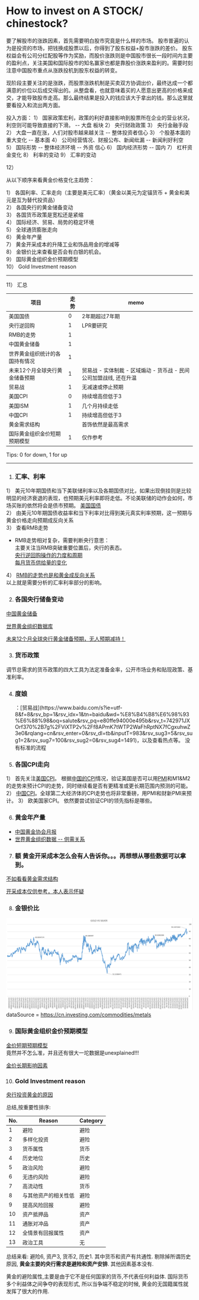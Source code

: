 # How to invest on A STOCK/ chinestock?

要了解股市的涨跌因素，首先需要明白股市究竟是什么样的市场。 股市普遍的认为是投资的市场，把钱换成股票以后，你得到了股东权益+股市涨跌的差价。 股东权益会有公司分红配股等作为奖励，而股价涨跌则是中国股市很长一段时间内主要的盈利点，关注美国和国际股市的知名赢家也都是靠股价涨跌来盈利的。需要时刻注意中国股市重点从涨跌投机到股东权益的转变。

现阶段主要关注的是涨跌，而股票涨跌机制是买卖双方协调出价，最终达成一个都满意的价位以后成交得出的。从整盘看，也就意味着买的人愿意出更高的价格来成交，才能导致股市走高。那么最终结果是投入的钱应该大于拿出的钱。那么这里就要看投入和流出两方面。

投入方面：
1） 国家政策宏利，政策的利好直接影响到股票所在企业的营业状况，利空则可能导致直接的下滑。 -- 大盘 板块
2） 央行财政政策
3） 央行金融手段
2） 大盘一直在涨，人们对股市越来越关注 -- 整体投资者信心
3） 个股基本面的重大变化 -- 基本面
4） 公司经营情况、财报公布、新闻纰漏 -- 新闻利好利空
5） 国际形势 -- 整体经济环境 -- 外资 信心
6） 国内经济形势 -- 国内
7） 杠杆资金变化
8） 利率的变动
9） 汇率的变动

12） 



从以下顺序来看黄金价格变化主趋势：  

1） 各国利率、汇率走向（主要是美元汇率）（黄金以美元为定锚货币 + 黄金和美元是互为替代投资品）  
2） 各国央行的黄金储备变动  
3） 各国货币政策是宽松还是紧缩  
4） 国际经济、贸易、局势的稳定环境  
5） 全球通货膨胀走向  
6） 黄金年产量  
7） 黄金开采成本的升降工业和饰品用金的增减等  
8） 金银价比来查看是否会有白银的机会。  
9）  国际黄金组织金价预期模型  
10）  Gold Investment reason

------------------------------------------------------------------------------------------------------------------------------------------
11） 汇总

项目 | 走势 | memo
-|-|-
美国国债 | 0 | 2年期超过7年期
央行逆回购 | 	1 | 	LPR要研究
RMB的走势 | 	1 | 	
中国黄金储备	 | 1	 | 
世界黄金组织统计的各国持有情况	 | 1 | 	
未来12个月全球央行黄金储备预期	 | 1	 | 贸易战 - 实体制裁 - 区域煽动 - 货币战 - 民间公司加盟战线, 还在升温
贸易战	 | 1	 | 无减速或停止预期
美国CPI	 | 0	 | 持续增高但低于3
美国ISM	 | 1	 | 几个月持续走低
中国CPI	 | 1	 | 持续增高但低于3
黄金需求结构	 | 	 | 首饰依然是最高需求
国际黄金组织金价短期预期模型	 | 1	 | 仅作参考

Tips: 0 for down, 1 for up

------------------------------------------------------------------------------------------------------------------------------------------

1. <h3 id="1">汇率、利率</h3>  
1） 美元10年期国债和当下美联储利率以及各期国债对比，如果出现倒挂则是比较明显的经济衰退的表现，也预期美元利率即将走低。不论美联储的动作会如何，市场买账的依然将会是债市预期。  [美国国债](https://cn.investing.com/rates-bonds/world-government-bonds#rates_bonds_table_43)  
2） 由美元10年期国债收益率和当下利率对比得到美元真实利率预期，这一预期与黄金价格走向预期成反向关系  
3） 查看RMB走势  
* RMB走势相对复杂，需要判断央行意思：  
主要关注当RMB突破重要位置后，央行的表态。  
  [央行逆回购操作的力度和周期](https://www.baidu.com/s?ie=utf-8&f=8&rsv_bp=1&rsv_idx=1&tn=baidu&wd=%E5%A4%AE%E8%A1%8C%E9%80%86%E5%9B%9E%E8%B4%AD%E8%AE%B0%E5%BD%95&oq=%25E9%25BB%2584%25E9%2587%2591%25E5%258E%2586%25E5%258F%25B2%25E4%25BB%25B7%25E6%25A0%25BC&rsv_pq=ac5d3832000a47e6&rsv_t=e8f8FxQDYpagzUlBlzA%2FTLjGUrbdAWtNzXG9XeAyR3nPYGLG6Gdcd7LtW0U&rqlang=cn&rsv_enter=1&rsv_dl=tb&inputT=3313&rsv_sug3=11&rsv_sug1=8&rsv_sug7=100&rsv_sug2=0&rsv_sug4=4333)  
[每月货币供给量的变化](http://data.stats.gov.cn/easyquery.htm?cn=A01)  

4） [RMB的走势也是和黄金成反向关系](http://www.chinamoney.com.cn/english/bmkrrtrrt/)  
以上就是需要分析的汇率利率部分的影响。


2. <h3 id="1">各国央行储备变动</h3>  
[中国黄金储备](http://m.safe.gov.cn/safe/whcb/index.html)

[世界黄金组织数据库](https://www.gold.org/goldhub/data/monthly-central-bank-statistics)  

[未来12个月全球央行黄金储备预期，无人预期减持！](https://raw.githubusercontent.com/justinsu2019/justinsu2019.github.io/master/economics/How%20do%20you%20expect%20global%20central%20bank%20gold%20reserves%20to%20change%20over%20the%20next%2012%20months..PNG)

3.  <h3 id="1">货币政策</h3>
调节总需求的货币政策的四大工具为法定准备金率，公开市场业务和贴现政策、基准利率。

4. <h3 id="1">度娘</h3>：[贸易战](https://www.baidu.com/s?ie=utf-8&f=8&rsv_bp=1&rsv_idx=1&tn=baidu&wd=%E8%B4%B8%E6%98%93%E6%88%98&oq=salute&rsv_pq=e80ffe94000e495b&rsv_t=742971JXOrf370%2B7g%2FViXTP2v%2Ff8APmK7tWTP2WaFhRptNX7fCgxuhwZ3e0&rqlang=cn&rsv_enter=0&rsv_dl=tb&inputT=983&rsv_sug3=5&rsv_sug1=2&rsv_sug7=100&rsv_sug2=0&rsv_sug4=1491)，以及查看热点等。 没有标准的流程

5. <h3 id="1">各国CPI走向</h3>
1） 首先关注[美国CPI](https://stats.bls.gov/)。 根据[中国的CPI](http://data.eastmoney.com/cjsj/cpi.html)情况，验证美国是否可以用[PMI](https://www.instituteforsupplymanagement.org/certification/content.cfm?ItemNumber=28965&navItemNumber=30243)和M1&M2的走势来预计CPI的走势，同时继续看是否有更精准或更长期范围内预测的可能。
2） [中国CPI](http://data.eastmoney.com/cjsj/cpi.html)。全球第二大经济体的CPI走势也将非常重磅，用PMI和财新PMI来预计。
3） 欧美国家CPI。 依然要尝试验证CPI的领先指标是哪些。

6. <h3 id="1">黄金年产量</h3>
* [中国黄金协会月报](http://www.cngold.org.cn/news.aspx?id=46)
* [世界黄金组织数据 -- 供需关系](https://www.gold.org/goldhub/data/demand-and-supply)

7. <h3 id="1">额 黄金开采成本怎么会有人告诉你。。。再想想从哪些数据可以拿到。</h3>
[不如看看黄金需求结构](https://www.gold.org/goldhub/data/gold-supply-and-demand-statistics)

[开采成本仅供参考，本人表示怀疑](https://www.gold.org/goldhub/data/production-costs)

8. <h3 id="1">金银价比</h3>
![](https://raw.githubusercontent.com/justinsu2019/justinsu2019.github.io/master/economics/Gold%20vs%20Silver.PNG)
dataSource = https://cn.investing.com/commodities/metals

9. <h3 id="1">国际黄金组织金价预期模型</h3>
[金价短期预期模型](https://www.gold.org/goldhub/data/short-term-gold-price-drivers)  
竟然并不怎么准，并且还有很大一坨数据是unexplained!!!

[金价长期影响因素](https://www.gold.org/goldhub/data/long-term-gold-price-drivers)

10. <h3 id="1">Gold Investment reason</h3>
[央行投资黄金的原因](https://raw.githubusercontent.com/justinsu2019/justinsu2019.github.io/master/economics/Central%20banks%20relevance.PNG)

总结,按重要性排序:

No.| Reason|Category
-|-|-
1 | 避险 | 避险
2 | 多样化投资 | 避险
3 | 货币属性 | 货币
4 | 历史地位 | 历史
5 | 政治风险 | 避险
6 | 无违约风险 | 避险
7 | 高流动性 | 货币
8 | 与其他资产的相关性低 | 避险
9 | 提高风险回报 | 避险
10 | 资产抵押品 | 资产
11 | 通胀对冲品 | 资产
12 | 全情景有回报属性 | 资产
13 | 政治工具 | 无

总结来看: 避险6, 资产3, 货币2, 历史1. 其中货币和资产有共通性. 剔除掉所谓历史原因, **黄金主要的央行需求是避险和资产安排**. 其他因素基本没有. 

黄金的避险属性,主要是由于它不是任何国家的货币,不代表任何利益体. 国际货币多个利益体之间争夺的表现形式, 所以当争端不稳定的时候, 黄金的无国籍属性就发挥了很大的作用.
